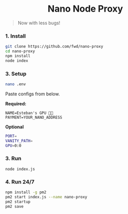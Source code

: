 <h1 align="center">Nano Node Proxy</h1>

> Now with less bugs!

### 1. Install

```bash
git clone https://github.com/fwd/nano-proxy
cd nano-proxy
npm install
node index
```

### 3. Setup

```bash
nano .env
```

Paste configs from below.

**Required:**
```
NAME=Esteban's GPU 💪🏽
PAYMENT=YOUR_NANO_ADDRESS
```

**Optional**

```bash
PORT=
VANITY_PATH=
GPU=0:0
```

### 3. Run

```
node index.js
```


### 4. Run 24/7

```bash
npm install -g pm2
pm2 start index.js --name nano-proxy
pm2 startup
pm2 save
```
